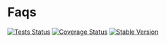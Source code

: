 Faqs
==============

[![Tests Status](https://github.com/NetCommons3/Faqs/actions/workflows/tests.yml/badge.svg?branch=master)](https://github.com/NetCommons3/Faqs/actions/workflows/tests.yml)
[![Coverage Status](https://coveralls.io/repos/NetCommons3/Faqs/badge.svg?branch=master)](https://coveralls.io/r/NetCommons3/Faqs?branch=master)
[![Stable Version](https://img.shields.io/packagist/v/netcommons/faqs.svg?label=stable)](https://packagist.org/packages/netcommons/faqs)
